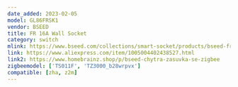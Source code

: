 ```yaml
---
date_added: 2023-02-05
model: GL86FRSK1
vendor: BSEED
title: FR 16A Wall Socket
category: switch
mlink: https://www.bseed.com/collections/smart-socket/products/bseed-fr-wall-sockets-single-power-outlets-kids-protection-16a
link: https://www.aliexpress.com/item/1005004402438527.html
link2: https://www.homebrainz.shop/p/bseed-chytra-zasuvka-se-zigbee
zigbeemodel: ['TS011F', 'TZ3000_b28wrpvx']
compatible: [zha, z2m]
---
```




